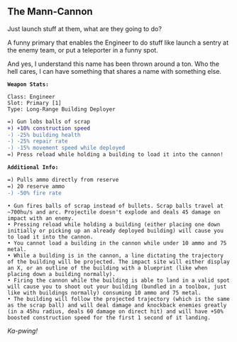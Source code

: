 ## The Mann-Cannon
Just launch stuff at them, what are they going to do?

A funny primary that enables the Engineer to do stuff like launch a sentry at the enemy team, or put a teleporter in a funny spot.

And yes, I understand this name has been thrown around a ton. Who the hell cares, I can have something that shares a name with something else.

**`Weapon Stats:`**
```
Class: Engineer
Slot: Primary [1]
Type: Long-Range Building Deployer
```
```diff
=) Gun lobs balls of scrap
+) +10% construction speed
-) -25% building health
-) -25% repair rate
-) -15% movement speed while deployed
=) Press reload while holding a building to load it into the cannon!
```
**`Additional Info:`**
```diff
=) Pulls ammo directly from reserve
=) 20 reserve ammo
-) -50% fire rate
```
```
• Gun fires balls of scrap instead of bullets. Scrap balls travel at ~700hu/s and arc. Projectile doesn't explode and deals 45 damage on impact with an enemy.
• Pressing reload while holding a building (either placing one down initially or picking up an already deployed building) will cause you to load it into the cannon.
• You cannot load a building in the cannon while under 10 ammo and 75 metal.
• While a building is in the cannon, a line dictating the trajectory of the building will be projected. The impact site will either display an X, or an outline of the building with a blueprint (like when placing down a building normally).
• Firing the cannon while the building is able to land in a valid spot will cause you to shoot out your building (bundled in a toolbox, just like with buildings normally) consuming 10 ammo and 75 metal.
• The building will follow the projected trajectory (which is the same as the scrap ball) and will deal damage and knockback enemies greatly (in a 45hu radius, deals 60 damage on direct hit) and will have +50% boosted construction speed for the first 1 second of it landing.
```
*Ka-pwing!*
